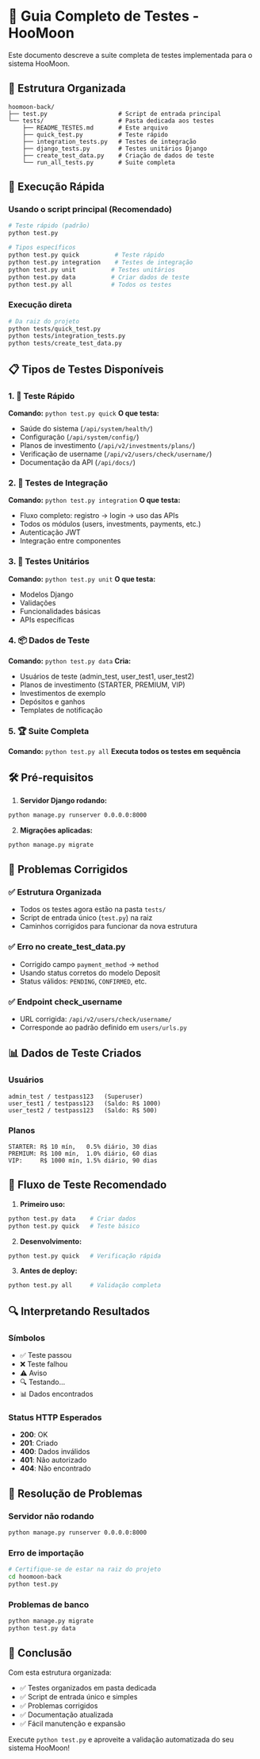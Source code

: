 # 🧪 Guia Completo de Testes - HooMoon

Este documento descreve a suite completa de testes implementada para o sistema HooMoon.

## 📁 Estrutura Organizada

```
hoomoon-back/
├── test.py                    # Script de entrada principal
└── tests/                     # Pasta dedicada aos testes
    ├── README_TESTES.md       # Este arquivo
    ├── quick_test.py          # Teste rápido
    ├── integration_tests.py   # Testes de integração
    ├── django_tests.py        # Testes unitários Django
    ├── create_test_data.py    # Criação de dados de teste
    └── run_all_tests.py       # Suite completa
```

## 🚀 Execução Rápida

### Usando o script principal (Recomendado)

```bash
# Teste rápido (padrão)
python test.py

# Tipos específicos
python test.py quick          # Teste rápido
python test.py integration    # Testes de integração
python test.py unit          # Testes unitários
python test.py data          # Criar dados de teste
python test.py all           # Todos os testes
```

### Execução direta

```bash
# Da raiz do projeto
python tests/quick_test.py
python tests/integration_tests.py
python tests/create_test_data.py
```

## 📋 Tipos de Testes Disponíveis

### 1. 🚀 Teste Rápido

**Comando:** `python test.py quick`
**O que testa:**

- Saúde do sistema (`/api/system/health/`)
- Configuração (`/api/system/config/`)
- Planos de investimento (`/api/v2/investments/plans/`)
- Verificação de username (`/api/v2/users/check/username/`)
- Documentação da API (`/api/docs/`)

### 2. 🔗 Testes de Integração

**Comando:** `python test.py integration`
**O que testa:**

- Fluxo completo: registro → login → uso das APIs
- Todos os módulos (users, investments, payments, etc.)
- Autenticação JWT
- Integração entre componentes

### 3. 🧪 Testes Unitários

**Comando:** `python test.py unit`
**O que testa:**

- Modelos Django
- Validações
- Funcionalidades básicas
- APIs específicas

### 4. 📦 Dados de Teste

**Comando:** `python test.py data`
**Cria:**

- Usuários de teste (admin_test, user_test1, user_test2)
- Planos de investimento (STARTER, PREMIUM, VIP)
- Investimentos de exemplo
- Depósitos e ganhos
- Templates de notificação

### 5. 🏆 Suite Completa

**Comando:** `python test.py all`
**Executa todos os testes em sequência**

## 🛠️ Pré-requisitos

1. **Servidor Django rodando:**

```bash
python manage.py runserver 0.0.0.0:8000
```

2. **Migrações aplicadas:**

```bash
python manage.py migrate
```

## 🔧 Problemas Corrigidos

### ✅ Estrutura Organizada

- Todos os testes agora estão na pasta `tests/`
- Script de entrada único (`test.py`) na raiz
- Caminhos corrigidos para funcionar da nova estrutura

### ✅ Erro no create_test_data.py

- Corrigido campo `payment_method` → `method`
- Usando status corretos do modelo Deposit
- Status válidos: `PENDING`, `CONFIRMED`, etc.

### ✅ Endpoint check_username

- URL corrigida: `/api/v2/users/check/username/`
- Corresponde ao padrão definido em `users/urls.py`

## 📊 Dados de Teste Criados

### Usuários

```
admin_test / testpass123   (Superuser)
user_test1 / testpass123   (Saldo: R$ 1000)
user_test2 / testpass123   (Saldo: R$ 500)
```

### Planos

```
STARTER: R$ 10 mín,   0.5% diário, 30 dias
PREMIUM: R$ 100 mín,  1.0% diário, 60 dias  
VIP:     R$ 1000 mín, 1.5% diário, 90 dias
```

## 🎯 Fluxo de Teste Recomendado

1. **Primeiro uso:**

```bash
python test.py data    # Criar dados
python test.py quick   # Teste básico
```

2. **Desenvolvimento:**

```bash
python test.py quick   # Verificação rápida
```

3. **Antes de deploy:**

```bash
python test.py all     # Validação completa
```

## 🔍 Interpretando Resultados

### Símbolos

- ✅ Teste passou
- ❌ Teste falhou
- ⚠️ Aviso
- 🔍 Testando...
- 📊 Dados encontrados

### Status HTTP Esperados

- **200**: OK
- **201**: Criado
- **400**: Dados inválidos
- **401**: Não autorizado
- **404**: Não encontrado

## 🐛 Resolução de Problemas

### Servidor não rodando

```bash
python manage.py runserver 0.0.0.0:8000
```

### Erro de importação

```bash
# Certifique-se de estar na raiz do projeto
cd hoomoon-back
python test.py
```

### Problemas de banco

```bash
python manage.py migrate
python test.py data
```

## 🎉 Conclusão

Com esta estrutura organizada:

- ✅ Testes organizados em pasta dedicada
- ✅ Script de entrada único e simples
- ✅ Problemas corrigidos
- ✅ Documentação atualizada
- ✅ Fácil manutenção e expansão

Execute `python test.py` e aproveite a validação automatizada do seu sistema HooMoon!
